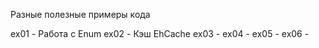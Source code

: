 Разные полезные примеры кода

ex01 - Работа с Enum
ex02 - Кэш EhCache
ex03 - 
ex04 - 
ex05 -
ex06 - 
